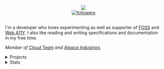 <div align="center">
  <img src="https://readme-typing-svg.herokuapp.com/?lines=Hello+there,+I'm+Spen!&center=true&width=380&height=45">
  <br />
  <a href="https://github.com/DevSpen"> 
    <img alt="followers" title="Follow Me" src="https://img.shields.io/github/followers/DevSpen?color=236ad3&labelColor=1155ba&style=for-the-badge&logo=github&label=Follow%20me" />
  </a>
</div>
<br />

I'm a developer who loves experimenting as well as supporter of [FOSS](https://wikipedia.org/wiki/Free_and_open-source_software) and [Web A11Y](https://www.a11yproject.com/). I also like reading and writing specifications and documentation in my free time.

*Member of [Cloud Team](https://github.com/cloudteamdev) and [Alpaca Industries](https://github.com/Alpaca-Industries")*.

<details>
  <summary>Projects</summary>
  <ul>
    <li>
      <a href="https://github.com/cloudteamdev/djs-bdscript-next">bdscript.js</a> - A simple psuedo-scripting language for creating chatbots.
    </li>
    <li>
      <a href="https://github.com/Alpaca-Industries/TechBot">TechBot</a> - A free, open-source, multipurpose, and privacy-respecting Discord bot for everyone's needs.</a>
    </li>
    <li>
      <a href="https://github.com/DevSpen/scam-links">Scam Links</a> - A collection of scam links (with an API).
    </li>
    <li>...some other smaller and upcoming projects...</li>
  </ul>
</details>
<details>
  <summary>Stats</summary>
  <a href="https://github.com/anuraghazra/github-readme-stats">
    <img alt="Spen's Github Stats" src="https://denvercoder1-github-readme-stats.vercel.app/api?username=DevSpen&show_icons=true&count_private=true&theme=react&hide_border=true&bg_color=0D1117" />
  </a>
  
  <a href="https://github.com/anuraghazra/github-readme-stats">
    <img alt="Spen's Top Languages" src="https://denvercoder1-github-readme-stats.vercel.app/api/top-langs/?username=DevSpen&langs_count=8&layout=compact&theme=react&hide_border=true&bg_color=0D1117" />
  </a>
</details>

